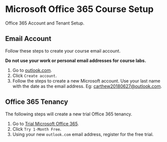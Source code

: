# Microsoft Office 365 Course Setup

Office 365 Account and Tenant Setup.

## Email Account

Follow these steps to create your course email account.

__Do not use your work or personal email addresses for course labs.__

1. Go to [outlook.com](https://outlook.com/).
1. Click `Create account`.
1. Follow the steps to create a new Microsoft account. Use your last name with the date as the email address. Eg: carthew20180627@outlook.com.

## Office 365 Tenancy

The following steps will create a new trial Office 365 tenancy.

1. Go to [Trial Microsoft Office 365](https://products.office.com/en-au/try).
1. Click `Try 1-Month Free`.
1. Using your new `outlook.com` email address, register for the free trial.

